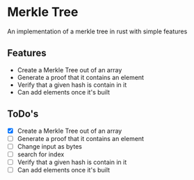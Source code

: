 # Merkle Tree 
An implementation of a merkle tree in rust with simple features

## Features
* Create a Merkle Tree out of an array
* Generate a proof that it contains an element
* Verify that a given hash is contain in it
* Can add elements once it's built

## ToDo's
- [x] Create a Merkle Tree out of an array
- [ ] Generate a proof that it contains an element
- [ ] Change input as bytes
- [ ] search for index
- [ ] Verify that a given hash is contain in it
- [ ] Can add elements once it's built

